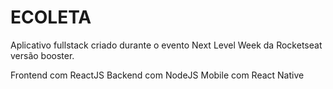 # ECOLETA

Aplicativo fullstack criado durante o evento Next Level Week da Rocketseat versão booster.

Frontend com ReactJS
Backend com NodeJS
Mobile com React Native
